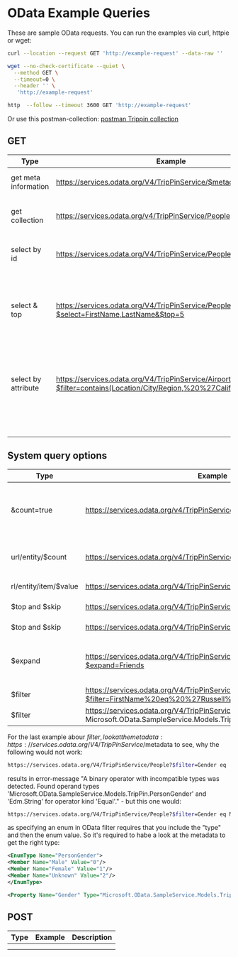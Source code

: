 # OData Example Queries

These are sample OData requests. You can run the examples via curl, httpie or wget:

```bash
curl --location --request GET 'http://example-request' --data-raw ''

wget --no-check-certificate --quiet \
  --method GET \
  --timeout=0 \
  --header '' \
   'http://example-request'

http  --follow --timeout 3600 GET 'http://example-request'

```


Or use this postman-collection: [postman Trippin collection](https://documenter.getpostman.com/view/3967924/RW1Yq1Vn#intro)


## GET

| Type | Example | Description |
|--|--|--|
| get meta information | https://services.odata.org/V4/TripPinService/$metadata | information on the data model |
| get collection  | https://services.odata.org/v4/TripPinService/People  |  get the collection of entity "people" |
| select by id | https://services.odata.org/V4/TripPinService/People('scottketchum')  |  get an entity specified by id |
| select & top  | https://services.odata.org/V4/TripPinService/People?$select=FirstName,LastName&$top=5  | get only the first 5 results and only two properties FirstName and LastName  |
| select by attribute | https://services.odata.org/V4/TripPinService/Airports?$filter=contains(Location/City/Region,%20%27California%27) | get a collection of entity "people", which match the given criteria |
|   |   |   |
|   |   |   |
|   |   |   |
|   |   |   |
|   |   |   |
|   |   |   |


## System query options

| Type | Example | Description |
|--|--|--|
| &count=true  | https://services.odata.org/v4/TripPinService/People?$count=true | get the number of returned records included in the result set  |
| url/entity/$count  | https://services.odata.org/v4/TripPinService/People/$count |  get the number of records as integer |
| rl/entity/item/$value  | https://services.odata.org/V4/TripPinService/Airports('KSFO')/Name/$value | get the "raw" data-value   |
| $top and $skip  | https://services.odata.org/V4/TripPinService/Airports?$top=5 | only first 5 records |
| $top and $skip  | https://services.odata.org/V4/TripPinService/Airports?$top=5&$skip=2 | server-side paging  |
| $expand  | https://services.odata.org/V4/TripPinService/People('scottketchum')?$expand=Friends| show relations inline - in the same resource representation|
| $filter | https://services.odata.org/V4/TripPinService/People?$filter=FirstName%20eq%20%27Russell%27 | query filters  |
| $filter | https://services.odata.org/V4/TripPinService/People?$filter=Gender eq Microsoft.OData.SampleService.Models.TripPin.PersonGender'Female' | query filters in enum-types |


For the last example abour $filter, look at the metadata: https://services.odata.org/V4/TripPinService/$metadata to see, why the following would not work:

```bash
https://services.odata.org/V4/TripPinService/People?$filter=Gender eq 'Female'
```

results in error-message "A binary operator with incompatible types was detected. Found operand types 'Microsoft.OData.SampleService.Models.TripPin.PersonGender' and 'Edm.String' for operator kind 'Equal'." - but this one would:

```bash
https://services.odata.org/V4/TripPinService/People?$filter=Gender eq Microsoft.OData.SampleService.Models.TripPin.PersonGender'Female'
```

as specifying an enum in OData filter requires that you include the "type" and then the enum value. So it's required to habe a look at the metadata to get the right type:


```xml
<EnumType Name="PersonGender">
<Member Name="Male" Value="0"/>
<Member Name="Female" Value="1"/>
<Member Name="Unknown" Value="2"/>
</EnumType>

<Property Name="Gender" Type="Microsoft.OData.SampleService.Models.TripPin.PersonGender"/>
```




## POST


| Type | Example | Description |
|--|--|--|
|   |   |   |
|   |   |   |